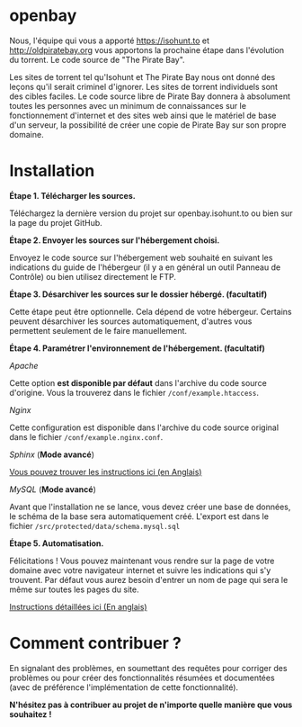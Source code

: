 openbay
=======
Nous, l'équipe qui vous a apporté https://isohunt.to et http://oldpiratebay.org vous apportons la prochaine étape dans l'évolution du torrent. Le code source de "The Pirate Bay".

Les sites de torrent tel qu'Isohunt et The Pirate Bay nous ont donné des leçons qu'il serait criminel d'ignorer. Les sites de torrent individuels sont des cibles faciles.
Le code source libre de Pirate Bay donnera à absolument toutes les personnes avec un minimum de connaissances sur le fonctionnement d'internet et des sites web ainsi que le matériel de base d'un serveur, la possibilité de créer une copie de Pirate Bay sur son propre domaine. 

Installation
============

**Étape 1. Télécharger les sources.**

Téléchargez la dernière version du projet sur openbay.isohunt.to ou bien sur la page du projet GitHub.

**Étape 2. Envoyer les sources sur l'hébergement choisi.**

Envoyez le code source sur l'hébergement web souhaité en suivant les indications du guide de l'hébergeur (il y a en général un outil Panneau de Contrôle) ou bien utilisez directement le FTP.

**Étape 3. Désarchiver les sources sur le dossier hébergé. (facultatif)**

Cette étape peut être optionnelle. Cela dépend de votre hébergeur. Certains peuvent désarchiver les sources automatiquement, d'autres vous permettent seulement de le faire manuellement.

**Étape 4. Paramétrer l'environnement de l'hébergement. (facultatif)**

*Apache*

Cette option **est disponible par défaut** dans l'archive du code source d'origine. Vous la trouverez dans le fichier `/conf/example.htaccess`.

*Nginx*

Cette configuration est disponible dans l'archive du code source original dans le fichier `/conf/example.nginx.conf`.

*Sphinx* (**Mode avancé**)

[Vous pouvez trouver les instructions ici (en Anglais)](https://github.com/isohuntto/openbay/wiki/sphinx)

*MySQL* (**Mode avancé**)

Avant que l'installation ne se lance, vous devez créer une base de données, le schéma de la base sera automatiquement créé. L'export est dans le fichier `/src/protected/data/schema.mysql.sql`

**Étape 5. Automatisation.**

Félicitations ! Vous pouvez maintenant vous rendre sur la page de votre domaine avec votre navigateur internet et suivre les indications qui s'y trouvent. Par défaut vous aurez besoin d'entrer un nom de page qui sera le même sur toutes les pages du site.

[Instructions détaillées ici (En anglais)](https://github.com/isohuntto/openbay/wiki/shared-hosting-guide)

Comment contribuer ?
====================

En signalant des problèmes, en soumettant des requêtes pour corriger des problèmes ou pour créer des fonctionnalités résumées et documentées (avec de préférence l'implémentation de cette fonctionnalité).

**N'hésitez pas à contribuer au projet de n'importe quelle manière que vous souhaitez !**
